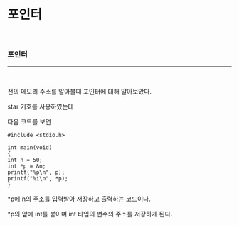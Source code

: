 <h1>포인터</h1>
<br>

<h3><strong>포인터</strong></h3>
<hr><br>

전의 메모리 주소를 알아볼때 포인터에 대해 알아보았다.

star 기호를 사용하였는데 

다음 코드를 보면 

    #include <stdio.h>

    int main(void)
    {
    int n = 50;
    int *p = &n;
    printf("%p\n", p);
    printf("%i\n", *p);
    }

*p에 n의 주소를 입력받아 저장하고 출력하는 코드이다.

*p의 앞에 int를 붙이며 int 타입의 변수의 주소를 저장하게 된다.

